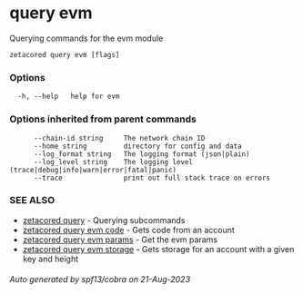 # query evm

Querying commands for the evm module

```
zetacored query evm [flags]
```

### Options

```
  -h, --help   help for evm
```

### Options inherited from parent commands

```
      --chain-id string     The network chain ID
      --home string         directory for config and data 
      --log_format string   The logging format (json|plain) 
      --log_level string    The logging level (trace|debug|info|warn|error|fatal|panic) 
      --trace               print out full stack trace on errors
```

### SEE ALSO

* [zetacored query](zetacored_query.md)	 - Querying subcommands
* [zetacored query evm code](zetacored_query_evm_code.md)	 - Gets code from an account
* [zetacored query evm params](zetacored_query_evm_params.md)	 - Get the evm params
* [zetacored query evm storage](zetacored_query_evm_storage.md)	 - Gets storage for an account with a given key and height

###### Auto generated by spf13/cobra on 21-Aug-2023
